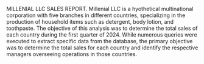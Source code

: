 MILLENIAL LLC SALES REPORT. 
Millenial LLC is a hyothetical multinational corporation with five branches in different countries, specializing in the 
production of household items such as detergent, body lotion, and toothpaste. The objective of this analysis 
was to determine the total sales of each country during the first quarter of 2024. 
While numerous queries were executed to extract specific data from the database, the primary objective 
was to determine the total sales for each country and identify the respective managers overseeing operations 
in those countries. 

